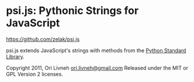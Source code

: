 # psi.js: Pythonic Strings for JavaScript #
<https://github.com/zelak/psi.js>

psi.js extends JavaScript's strings with methods from the 
[Python Standard Library](http://docs.python.org/dev/library/string.html).


Copyright 2011, Ori Livneh <ori.livneh@gmail.com>
Released under the MIT or GPL Version 2 licenses.
